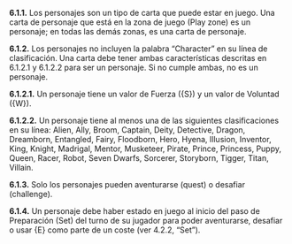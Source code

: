 
**6.1.1.** Los personajes son un tipo de carta que puede estar en juego. Una carta de personaje que está en la zona de juego (Play zone) es un personaje; en todas las demás zonas, es una carta de personaje.  

**6.1.2.** Los personajes no incluyen la palabra “Character” en su línea de clasificación. Una carta debe tener ambas características descritas en 6.1.2.1 y 6.1.2.2 para ser un personaje. Si no cumple ambas, no es un personaje.  

**6.1.2.1.** Un personaje tiene un valor de Fuerza ({S}) y un valor de Voluntad ({W}).  

**6.1.2.2.** Un personaje tiene al menos una de las siguientes clasificaciones en su línea: Alien, Ally, Broom, Captain, Deity, Detective, Dragon, Dreamborn, Entangled, Fairy, Floodborn, Hero, Hyena, Illusion, Inventor, King, Knight, Madrigal, Mentor, Musketeer, Pirate, Prince, Princess, Puppy, Queen, Racer, Robot, Seven Dwarfs, Sorcerer, Storyborn, Tigger, Titan, Villain.  

**6.1.3.** Solo los personajes pueden aventurarse (quest) o desafiar (challenge).  

**6.1.4.** Un personaje debe haber estado en juego al inicio del paso de Preparación (Set) del turno de su jugador para poder aventurarse, desafiar o usar {E} como parte de un coste (ver 4.2.2, “Set”).
